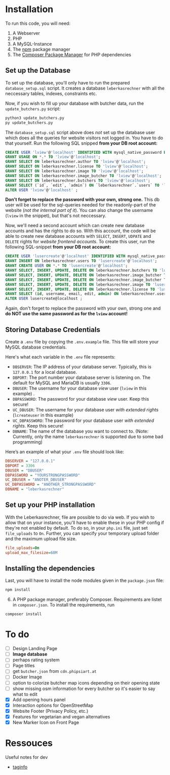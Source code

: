# Installation

To run this code, you will need:

1. A Webserver
2. PHP
3. A MySQL-Instance
4. The [npm](https://npmjs.com) package manager
5. The [Composer Package Manager](https://getcomposer.org/) for PHP dependencies

## Set up the Database

To set up the database, you'll only have to run the prepared `database_setup.sql` script. It creates a database `leberkasrechner` with all the neccessary tables, indexes, constraints etc.

Now, if you wish to fill up your database with butcher data, run the `update_butchers.py` script:

```bash
python3 update_butchers.py
py update_butchers.py
```

The `database_setup.sql` script above does *not* set up the database user which does all the queries for website visitors not logged in. You have to do that yourself. Run the following SQL snipped **from your DB root account:**

```sql
CREATE USER 'lview'@'localhost' IDENTIFIED WITH mysql_native_password BY 'YOURSTRONGPASSWORD';
GRANT USAGE ON *.* TO 'lview'@'localhost';
GRANT SELECT ON leberkasrechner.author TO 'lview'@'localhost';
GRANT SELECT ON leberkasrechner.license TO 'lview'@'localhost';
GRANT SELECT ON leberkasrechner.image TO 'lview'@'localhost';
GRANT SELECT ON leberkasrechner.image_butcher TO 'lview'@'localhost';
GRANT SELECT ON leberkasrechner.butchers TO 'lview'@'localhost';
GRANT SELECT (`id`, `edit`, `admin`) ON `leberkasrechner`.`users` TO 'lview'@'localhost'; 
ALTER USER 'lview'@'localhost' ;
```

**Don't forget to replace the password with your own, strong one.** This db user will be used for the sql-queries needed for the readonly-part of the website (*not the internal part of it*). You can also change the username (`lview` in the snippet), but that's not neccessary.

Now, we'll need a second account which can create new database accounts and has the rights to do so. With this account, the code will be able to create new database accounts with `SELECT`, `INSERT`, `UDPATE` and `DELETE` rights for *website frontend accounts*. To create this user, run the following SQL-snippet **from your DB root account:**

```sql
CREATE USER 'lusercreate'@'localhost' IDENTIFIED WITH mysql_native_password BY 'ANOTHER_STRONGPASSWORD';
GRANT INSERT ON leberkasrechner.users TO 'lusercreate'@'localhost';
GRANT CREATE USER ON *.* TO 'lusercreate'@'localhost';
GRANT SELECT, INSERT, UPDATE, DELETE ON leberkasrechner.butchers TO 'lusercreate'@'localhost' WITH GRANT OPTION;
GRANT SELECT, INSERT, UPDATE, DELETE ON leberkasrechner.image_butcher TO 'lusercreate'@'localhost' WITH GRANT OPTION;
GRANT SELECT, INSERT, UPDATE, DELETE ON leberkasrechner.image_butcher TO 'lusercreate'@'localhost' WITH GRANT OPTION;
GRANT SELECT, INSERT, UPDATE, DELETE ON leberkasrechner.image TO 'lusercreate'@'localhost' WITH GRANT OPTION;
GRANT SELECT, INSERT, UPDATE, DELETE ON leberkasrechner.license TO 'lusercreate'@'localhost' WITH GRANT OPTION;
GRANT SELECT (id, username, email, edit, admin) ON leberkasrechner.users TO lusercreate@localhost WITH GRANT OPTION; 
ALTER USER lusercreate@localhost ; 
```

Again, don't forget to replace the password with your own, strong one and **do NOT use the same password as for the `lview` account!**

## Storing Database Credentials

Create a `.env` file by copying the `.env.example` file. This file will store your MySQL database credentials.

Here's what each variable in the `.env` file represents:

- `DBSERVER`: The IP address of your database server. Typically, this is `127.0.0.1` for a local database.
- `DBPORT`: The port number your database server is listening on. The default for MySQL and MariaDB is usually `3306`.
- `DBUSER`: The username for your database *view* user (`lview` in this example) .
- `DBPASSWORD`: The password for your database *view* user. Keep this secure!
- `UC_DBUSER`: The username for your database user *with extended rights* (`lcreateuser` in this example)
- `UC_DBPASSWORD`: The password for your database user *with extended rights*. Keep this secure!
- `DBNAME`: The name of the database you want to connect to. (Note: Currently, only the name `leberkasrechner` is supported due to some bad programming)

Here’s an example of what your `.env` file should look like:

```ini
DBSERVER = "127.0.0.1"
DBPORT = 3306
DBUSER = "DBUSER"
DBPASSWORD = "YOURSTRONGPASSWORD"
UC_DBUSER = "ANOTER_DBUSER"
UC_DBPASSWORD = "ANOTHER_STRONGPASSWORD"
DBNAME = "leberkasrechner"
```

## Set up your PHP installation
With the Leberkasrechner, file are possible to do via web. If you wish to allow that on your instance, you'll have to enable these in your PHP config if they're not enabled by default. To do so, in your `php.ini` file, just set `file_uploads` to `On`. Further, you can specify your temporary upload folder and the maximum upload file size.
```ini
file_uploads=On
upload_max_filesize=60M
```

## Installing the dependencies

Last, you will have to install the node modules given in the `package.json` file:
```bash
npm install
```

6.  A PHP package manager, preferably Composer. Requirements are listet in `composer.json`. To install the requirements, run

```bash
composer install
```

# To do

- [ ] Design Landing Page
- [ ] **Image database**
- [ ] perhaps rating system
- [ ] Page titles
- [ ] get `butcher.json` from `cdn.phipsiart.at`
- [ ] Docker Image
- [ ] option to colorize butcher map icons depending on their opening state
- [ ] show missing osm information for every butcher so it's easier to say what to edit
- [x] Add opening hours panel
- [x] Interaction options for OpenStreetMap
- [x] Website Footer (Privacy Policy, etc.)
- [x] Features for vegetarian and vegan alternatives
- [x] New Marker Icon on Front Page

# Ressouces

Useful notes for dev

- [taginfo](https://taginfo.openstreetmap.org/tags/shop=butcher#combinations)
